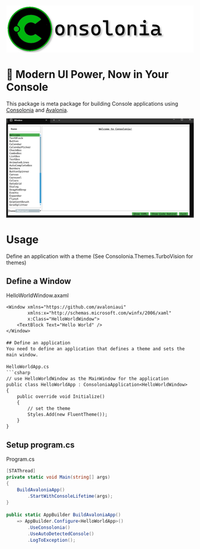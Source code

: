![logo](https://raw.githubusercontent.com/jinek/consolonia/main/assets/images/Logo.png)

# 🚀 Modern UI Power, Now in Your Console
This package is meta package for building Console applications using [Consolonia](https://github.com/jinek/consolonia)
and [Avalonia](https://avaloniaui.net/).

![gallery](https://raw.githubusercontent.com/jinek/consolonia/main/assets/images/Gallery.gif)

# Usage
Define an application with a theme (See Consolonia.Themes.TurboVision for themes)

## Define a Window
HelloWorldWindow.axaml
```xaml
<Window xmlns="https://github.com/avaloniaui"
        xmlns:x="http://schemas.microsoft.com/winfx/2006/xaml"
        x:Class="HelloWorldWindow">
    <TextBlock Text="Hello World" />
</Window>

## Define an application 
You need to define an application that defines a theme and sets the main window.

HelloWorldApp.cs
```csharp
// use HelloWorldWindow as the MainWindow for the application
public class HelloWorldApp : ConsoloniaApplication<HelloWorldWindow>
{
    public override void Initialize()
    {
        // set the theme
        Styles.Add(new FluentTheme());
    }
}
```


## Setup program.cs

Program.cs
```csharp
[STAThread]
private static void Main(string[] args)
{
    BuildAvaloniaApp()
        .StartWithConsoleLifetime(args);
}

public static AppBuilder BuildAvaloniaApp()
    => AppBuilder.Configure<HelloWorldApp>()
        .UseConsolonia()
        .UseAutoDetectedConsole()
        .LogToException();
```

 